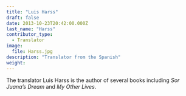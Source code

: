 ```yaml
---
title: "Luis Harss"
draft: false
date: 2013-10-23T20:42:00.000Z
last_name: "Harss"
contributor_type:
  - Translator
image:
  file: Harss.jpg
description: "Translator from the Spanish"
weight:
---
```


The translator Luis Harss is the author of several books including _Sor Juana’s Dream_ and _My Other Lives_.


